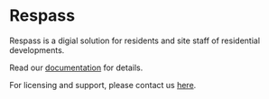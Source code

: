 
# Respass

Respass is a digial solution for residents and site staff of residential developments.

Read our [documentation](https://respass.duckdocs.site/docs/first-page) for details.

For licensing and support, please contact us [here](mailto:respass@lansburysquare.com).